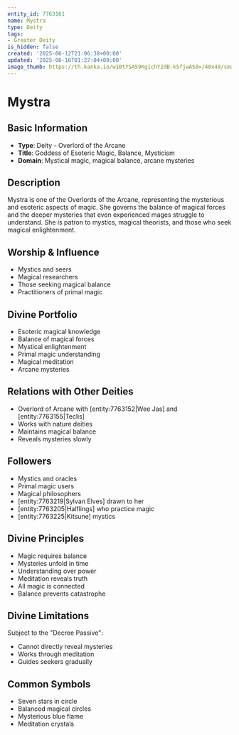 ```yaml
---
entity_id: 7763161
name: Mystra
type: Deity
tags:
- Greater Deity
is_hidden: false
created: '2025-06-12T21:06:38+00:00'
updated: '2025-06-16T01:27:04+00:00'
image_thumb: https://th.kanka.io/w1BtYSA59KgichY2dB-k5fjwAS0=/40x40/smart/src/campaigns/322885/9f0da608-732b-43b9-bdb5-335992506216.png
---
```


# Mystra

## Basic Information

- **Type**: Deity - Overlord of the Arcane
- **Title**: Goddess of Esoteric Magic, Balance, Mysticism
- **Domain**: Mystical magic, magical balance, arcane mysteries

## Description

Mystra is one of the Overlords of the Arcane, representing the mysterious and esoteric aspects of magic. She governs the balance of magical forces and the deeper mysteries that even experienced mages struggle to understand. She is patron to mystics, magical theorists, and those who seek magical enlightenment.

## Worship & Influence

- Mystics and seers
- Magical researchers
- Those seeking magical balance
- Practitioners of primal magic

## Divine Portfolio

- Esoteric magical knowledge
- Balance of magical forces
- Mystical enlightenment
- Primal magic understanding
- Magical meditation
- Arcane mysteries

## Relations with Other Deities

- Overlord of Arcane with [entity:7763152|Wee Jas] and [entity:7763155|Teclis]
- Works with nature deities
- Maintains magical balance
- Reveals mysteries slowly

## Followers

- Mystics and oracles
- Primal magic users
- Magical philosophers
- [entity:7763219|Sylvan Elves] drawn to her
- [entity:7763205|Halflings] who practice magic
- [entity:7763225|Kitsune] mystics

## Divine Principles

- Magic requires balance
- Mysteries unfold in time
- Understanding over power
- Meditation reveals truth
- All magic is connected
- Balance prevents catastrophe

## Divine Limitations

Subject to the "Decree Passive":

- Cannot directly reveal mysteries
- Works through meditation
- Guides seekers gradually

## Common Symbols

- Seven stars in circle
- Balanced magical circles
- Mysterious blue flame
- Meditation crystals